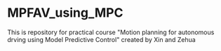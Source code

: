 # MPFAV_using_MPC

This is repository for practical course "Motion planning for autonomous drving using Model Predictive Control" created by Xin and Zehua
